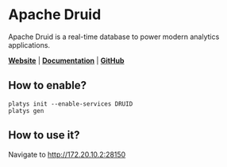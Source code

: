 # Apache Druid

Apache Druid is a real-time database to power modern analytics applications.

**[Website](https://druid.apache.org/)** | **[Documentation](https://druid.apache.org/community/)** | **[GitHub](https://github.com/apache/druid/)**

## How to enable?

```
platys init --enable-services DRUID
platys gen
```

## How to use it?

Navigate to <http://172.20.10.2:28150>